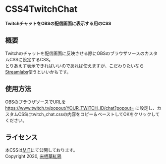 # CSS4TwitchChat
**TwitchチャットをOBSの配信画面に表示する用のCSS**

## 概要
Twitchのチャットを配信画面に反映させる際にOBSのブラウザソースのカスタムCSSに設定するCSS。  
とりあえず表示できればいいのであれば使えますが、こだわりたいなら[Streamlabs](https://streamlabs.com)使うといいかもです。

## 使用方法
OBSのブラウザソースでURLを https://www.twitch.tv/popout/YOUR_TWITCH_ID/chat?popout= に設定し、カスタムCSSにtwitch_chat.cssの内容をコピー＆ペーストしてOKをクリックしてください。

## ライセンス
本CSSは[MIT](LICENSE)にて公開しております。  
Copyright 2020, [来栖華紅鴉](https://twitter.com/kagua_kurusu)